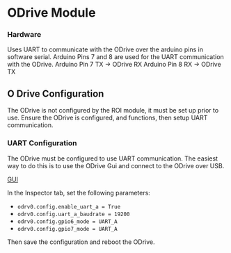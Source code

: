 # ODrive Module

### Hardware

Uses UART to communicate with the ODrive over the arduino pins in software serial.
Arduino Pins 7 and 8 are used for the UART communication with the ODrive.
Arduino Pin 7 TX -> ODrive RX
Arduino Pin 8 RX -> ODrive TX

## O Drive Configuration

The ODrive is not configured by the ROI module, it must be set up prior to use.
Ensure the ODrive is configured, and functions, then setup UART communication.

### UART Configuration

The ODrive must be configured to use UART communication.
The easiest way to do this is to use the ODrive Gui and connect to the ODrive over USB.

[GUI](https://gui.odriverobotics.com/dashboard)

In the Inspector tab, set the following parameters:

- `odrv0.config.enable_uart_a = True`
- `odrv0.config.uart_a_baudrate = 19200`
- `odrv0.config.gpio6_mode = UART_A`
- `odrv0.config.gpio7_mode = UART_A`

Then save the configuration and reboot the ODrive.

